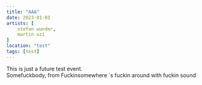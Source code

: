 ```yaml
---
title: "AAA"
date: 2023-01-01
artists: [
    stefan wunder,
    martin uzi
]
location: "test"
tags: [test]
---
```

This is just a future test event.  
Somefuckbody, from Fuckinsomewhere ´s fuckin around with fuckin sound

